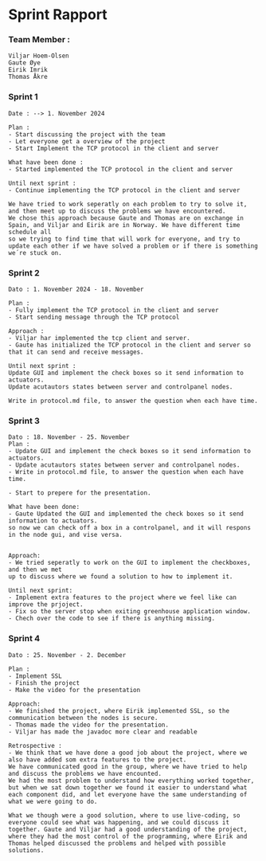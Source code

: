 # Sprint Rapport

### Team Member :

    Viljar Hoem-Olsen
    Gaute Øye
    Eirik Imrik
    Thomas Åkre

### Sprint 1

    Date : --> 1. November 2024

    Plan :
    - Start discussing the project with the team
    - Let everyone get a overview of the project
    - Start Implement the TCP protocol in the client and server

    What have been done :
    - Started implemented the TCP protocol in the client and server

    Until next sprint :
    - Continue implementing the TCP protocol in the client and server

    We have tried to work seperatly on each problem to try to solve it, and then meet up to discuss the problems we have encountered.
    We chose this approach because Gaute and Thomas are on exchange in Spain, and Viljar and Eirik are in Norway. We have different time schedule all
    so we trying to find time that will work for everyone, and try to update each other if we have solved a problem or if there is something we´re stuck on.

### Sprint 2

    Dato : 1. November 2024 - 18. November

    Plan :
    - Fully implement the TCP protocol in the client and server
    - Start sending message through the TCP protocol

    Approach :
    - Viljar har implemented the tcp client and server.
    - Gaute has initialized the TCP protocol in the client and server so that it can send and receive messages.

    Until next sprint :
    Update GUI and implement the check boxes so it send information to actuators.
    Update acutautors states between server and controlpanel nodes.

    Write in protocol.md file, to answer the question when each have time.

### Sprint 3

    Dato : 18. November - 25. November
    Plan :
    - Update GUI and implement the check boxes so it send information to actuators.
    - Update acutautors states between server and controlpanel nodes.
    - Write in protocol.md file, to answer the question when each have time.

    - Start to prepere for the presentation. 

    What have been done:
    - Gaute Updated the GUI and implemented the check boxes so it send information to actuators.
    so now we can check off a box in a controlpanel, and it will respons in the node gui, and vise versa.


    Approach:
    - We tried seperatly to work on the GUI to implement the checkboxes, and then we met
    up to discuss where we found a solution to how to implement it. 

    Until next sprint:
    - Implement extra features to the project where we feel like can improve the prjoject.
    - Fix so the server stop when exiting greenhouse application window. 
    - Chech over the code to see if there is anything missing.

    

### Sprint 4

    Dato : 25. November - 2. December

    Plan : 
    - Implement SSL
    - Finish the project
    - Make the video for the presentation

    Approach:
    - We finished the project, where Eirik implemented SSL, so the communication between the nodes is secure.
    - Thomas made the video for the presentation.
    - Viljar has made the javadoc more clear and readable

    Retrospective : 
    - We think that we have done a good job about the project, where we also have added som extra features to the project.
    We have communicated good in the group, where we have tried to help and discuss the problems we have encounted.
    We had the most problem to understand how everything worked together, but when we sat down together we found it easier to understand what each component did, and let everyone have the same understanding of what we were going to do.

    What we though were a good solution, where to use live-coding, so everyone could see what was happening, and we could discuss it together. Gaute and Viljar had a good understanding of the project, where they had the most control of the programming, where Eirik and Thomas helped discussed the problems and helped with possible solutions.
